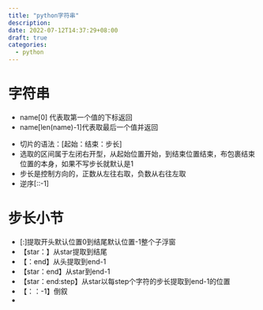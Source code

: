 ```yaml
---
title: "python字符串"
description: 
date: 2022-07-12T14:37:29+08:00
draft: true
categories:
  - python
---
```

# 字符串
- name[0]  代表取第一个值的下标返回
- name[len(name)-1]代表取最后一个值并返回
<!--more-->
- 切片的语法：[起始：结束：步长]
- 选取的区间属于左闭右开型，从起始位置开始，到结束位置结束，布包裹结束位置的本身，如果不写步长就默认是1
- 步长是控制方向的，正数从左往右取，负数从右往左取
- 逆序[::-1]
# 步长小节
- [:]提取开头默认位置0到结尾默认位置-1整个子浮窗
- 【star：】从star提取到结尾
- 【：end】从头提取到end-1
- 【star：end】从star到end-1
- 【star：end:step】从star以每step个字符的步长提取到end-1的位置
- 【：：-1】倒叙
- 